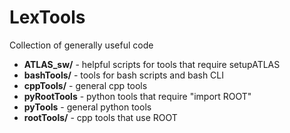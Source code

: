 # LexTools
Collection of generally useful code

- **ATLAS_sw/** - helpful scripts for tools that require setupATLAS
- **bashTools/** - tools for bash scripts and bash CLI
- **cppTools/** - general cpp tools 
- **pyRootTools** - python tools that require "import ROOT"
- **pyTools** - general python tools
- **rootTools/** - cpp tools that use ROOT 

